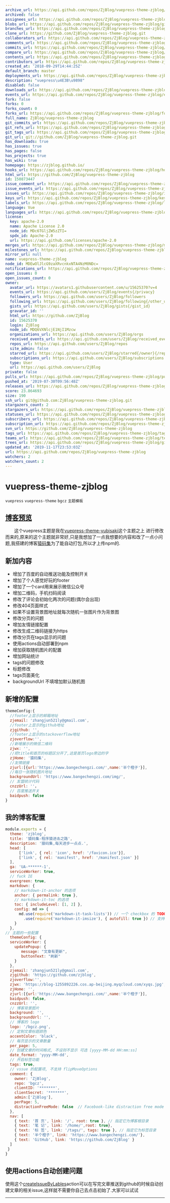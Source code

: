 ```yaml
---
archive_url: https://api.github.com/repos/ZjBlog/vuepress-theme-zjblog/{archive_format}{/ref}
archived: false
assignees_url: https://api.github.com/repos/ZjBlog/vuepress-theme-zjblog/assignees{/user}
blobs_url: https://api.github.com/repos/ZjBlog/vuepress-theme-zjblog/git/blobs{/sha}
branches_url: https://api.github.com/repos/ZjBlog/vuepress-theme-zjblog/branches{/branch}
clone_url: https://github.com/ZjBlog/vuepress-theme-zjblog.git
collaborators_url: https://api.github.com/repos/ZjBlog/vuepress-theme-zjblog/collaborators{/collaborator}
comments_url: https://api.github.com/repos/ZjBlog/vuepress-theme-zjblog/comments{/number}
commits_url: https://api.github.com/repos/ZjBlog/vuepress-theme-zjblog/commits{/sha}
compare_url: https://api.github.com/repos/ZjBlog/vuepress-theme-zjblog/compare/{base}...{head}
contents_url: https://api.github.com/repos/ZjBlog/vuepress-theme-zjblog/contents/{+path}
contributors_url: https://api.github.com/repos/ZjBlog/vuepress-theme-zjblog/contributors
created_at: '2018-09-29T14:44:25Z'
default_branch: master
deployments_url: https://api.github.com/repos/ZjBlog/vuepress-theme-zjblog/deployments
description: "vuepress\u4E3B\u9898"
disabled: false
downloads_url: https://api.github.com/repos/ZjBlog/vuepress-theme-zjblog/downloads
events_url: https://api.github.com/repos/ZjBlog/vuepress-theme-zjblog/events
fork: false
forks: 0
forks_count: 0
forks_url: https://api.github.com/repos/ZjBlog/vuepress-theme-zjblog/forks
full_name: ZjBlog/vuepress-theme-zjblog
git_commits_url: https://api.github.com/repos/ZjBlog/vuepress-theme-zjblog/git/commits{/sha}
git_refs_url: https://api.github.com/repos/ZjBlog/vuepress-theme-zjblog/git/refs{/sha}
git_tags_url: https://api.github.com/repos/ZjBlog/vuepress-theme-zjblog/git/tags{/sha}
git_url: git://github.com/ZjBlog/vuepress-theme-zjblog.git
has_downloads: true
has_issues: true
has_pages: false
has_projects: true
has_wiki: true
homepage: https://zjblog.github.io/
hooks_url: https://api.github.com/repos/ZjBlog/vuepress-theme-zjblog/hooks
html_url: https://github.com/ZjBlog/vuepress-theme-zjblog
id: 150873447
issue_comment_url: https://api.github.com/repos/ZjBlog/vuepress-theme-zjblog/issues/comments{/number}
issue_events_url: https://api.github.com/repos/ZjBlog/vuepress-theme-zjblog/issues/events{/number}
issues_url: https://api.github.com/repos/ZjBlog/vuepress-theme-zjblog/issues{/number}
keys_url: https://api.github.com/repos/ZjBlog/vuepress-theme-zjblog/keys{/key_id}
labels_url: https://api.github.com/repos/ZjBlog/vuepress-theme-zjblog/labels{/name}
language: Vue
languages_url: https://api.github.com/repos/ZjBlog/vuepress-theme-zjblog/languages
license:
  key: apache-2.0
  name: Apache License 2.0
  node_id: MDc6TGljZW5zZTI=
  spdx_id: Apache-2.0
  url: https://api.github.com/licenses/apache-2.0
merges_url: https://api.github.com/repos/ZjBlog/vuepress-theme-zjblog/merges
milestones_url: https://api.github.com/repos/ZjBlog/vuepress-theme-zjblog/milestones{/number}
mirror_url: null
name: vuepress-theme-zjblog
node_id: MDEwOlJlcG9zaXRvcnkxNTA4NzM0NDc=
notifications_url: https://api.github.com/repos/ZjBlog/vuepress-theme-zjblog/notifications{?since,all,participating}
open_issues: 0
open_issues_count: 0
owner:
  avatar_url: https://avatars1.githubusercontent.com/u/15625370?v=4
  events_url: https://api.github.com/users/ZjBlog/events{/privacy}
  followers_url: https://api.github.com/users/ZjBlog/followers
  following_url: https://api.github.com/users/ZjBlog/following{/other_user}
  gists_url: https://api.github.com/users/ZjBlog/gists{/gist_id}
  gravatar_id: ''
  html_url: https://github.com/ZjBlog
  id: 15625370
  login: ZjBlog
  node_id: MDQ6VXNlcjE1NjI1Mzcw
  organizations_url: https://api.github.com/users/ZjBlog/orgs
  received_events_url: https://api.github.com/users/ZjBlog/received_events
  repos_url: https://api.github.com/users/ZjBlog/repos
  site_admin: false
  starred_url: https://api.github.com/users/ZjBlog/starred{/owner}{/repo}
  subscriptions_url: https://api.github.com/users/ZjBlog/subscriptions
  type: User
  url: https://api.github.com/users/ZjBlog
private: false
pulls_url: https://api.github.com/repos/ZjBlog/vuepress-theme-zjblog/pulls{/number}
pushed_at: '2019-07-30T09:56:48Z'
releases_url: https://api.github.com/repos/ZjBlog/vuepress-theme-zjblog/releases{/id}
score: 23.864693
size: 190
ssh_url: git@github.com:ZjBlog/vuepress-theme-zjblog.git
stargazers_count: 2
stargazers_url: https://api.github.com/repos/ZjBlog/vuepress-theme-zjblog/stargazers
statuses_url: https://api.github.com/repos/ZjBlog/vuepress-theme-zjblog/statuses/{sha}
subscribers_url: https://api.github.com/repos/ZjBlog/vuepress-theme-zjblog/subscribers
subscription_url: https://api.github.com/repos/ZjBlog/vuepress-theme-zjblog/subscription
svn_url: https://github.com/ZjBlog/vuepress-theme-zjblog
tags_url: https://api.github.com/repos/ZjBlog/vuepress-theme-zjblog/tags
teams_url: https://api.github.com/repos/ZjBlog/vuepress-theme-zjblog/teams
trees_url: https://api.github.com/repos/ZjBlog/vuepress-theme-zjblog/git/trees{/sha}
updated_at: '2019-11-17T23:53:03Z'
url: https://api.github.com/repos/ZjBlog/vuepress-theme-zjblog
watchers: 2
watchers_count: 2
---
```


# vuepress-theme-zjblog
`vuepress` `vuepress-theme` `bgcz` `主题模板`
## [博客预览][blog]
&ensp;&ensp;&ensp;&ensp;这个vuepress主题是我在[vuepress-theme-yubisaki][origin]这个主题之上
进行修改而来的,原来的这个主题就非常好,只是我想加了一点我想要的内容和改了一点小问题,我搭建的博客[猿码集][blog]为了能自动打包,所以才上传npm的.
## 新加内容
* 增加了百度的自动推送功能及控制开关
* 增加了个人感觉好玩的footer
* 增加了一个card用来展示微信公众号
* 增加二维码，手机扫码阅读
* 修改了评论会初始化两次的问题(偶尔会出现)
* 修改404页面样式
* 如果不设置背景图地址就每次随机一张图片作为背景图
* 修改分页的问题
* 增加友情链接配置
* 修改生成二维码链接为https
* 修改分页在tags显示的问题
* 使用actions自动部署到npm
* 增加获取随机图片的配置
* 增加网站统计
* tags的问题修改
* 标题修改
* tags页面美化
* backgroundUrl 不填增加默认随机图
## 新增的配置
```js
themeConfig:{
  //footer上显示的邮箱地址
  zjemail: 'zhangjun521ly@gmail.com',
  //footer上显示的github地址
  zjgithub: '',
  //footer上显示的stackoverflow地址
  zjoverflow:'',
  //新增展示的微信二维码
  zjwx: '',
  //把title和首页的标题区分开了,这是首页logo旁边的字
  zjHome: '猿码集',
  //友情链接
  zjurl:[{url:'https://www.bangechengzi.com/',name:'半个橙子'}],
  //每日一张随机图片地址
  backgroundUrl: 'https://www.bangechengzi.com/img/',
  // 友盟统计代码
  cnzzUrl: ''，
  // 百度推送开关
  baidpush: false
}
```

## 我的博客配置
``` js
module.exports = {
  theme: 'zjblog',
  title: '猿码集-程序猿进击之路',
  description: '猿码集,每天进步一点点.',
  head: [
      ['link', { rel: 'icon', href: '/favicon.ico'}],
      ['link', { rel: 'manifest', href: '/manifest.json' }]
  ],
  ga: 'UA-******-1',
  serviceWorker: true,
  // fuck IE
  evergreen: true,
  markdown: {
    // markdown-it-anchor 的选项
    anchor: { permalink: true },
    // markdown-it-toc 的选项
    toc: { includeLevel: [1, 2] },
    config: md => {
      md.use(require('markdown-it-task-lists')) // 一个 checkbox 的 TODO List 插件
        .use(require('markdown-it-imsize'), { autofill: true }) // 支持自定义 md 图片大小 ![](http://test.png =200x200)
    }
  },
// 主题的一些配置
  themeConfig: {
  serviceWorker: {
    updatePopup: { 
       message: "文章有更新", 
       buttonText: "刷新" 
    }
  },
  zjemail: 'zhangjun521ly@gmail.com',
  zjgithub: 'https://github.com/zjblog',
  zjoverflow:'',
  zjwx: 'https://blog-1255892226.cos.ap-beijing.myqcloud.com/xyqs.jpg',
  zjHome: '',
  zjurl:[{url:'https://www.bangechengzi.com/',name:'半个橙子'}],
  baidpush: false,
  cnzzUrl: '',
  // 博客背景图片
  background: '',
  backgroundUrl: '',
  // 博客的 logo
  logo: '/bgcz.png',
  // 定制文章标题颜色
  accentColor: 'black',
  // 每页显示的文章数量
  per_page: 5,
  // 创建文章的时间格式, 不设则不显示 可选 [yyyy-MM-dd HH:mm:ss]
  date_format: 'yyyy-MM-dd',
  // 开启标签功能
  tags: true,
  // vssue 的配置项, 不支持 flipMoveOptions
  comment: {
    owner: 'ZjBlog',
    repo: 'bgcz',
    clientID: '*******',
    clientSecret: '*******',
    admin:['ZjBlog'],
    perPage: 5,
    distractionFreeMode: false  // Facebook-like distraction free mode
  },
  nav: [
    { text: '首 页', link: '/', root: true }, // 指定它为博客根目录
    { text: '笔 记', link: '/home/',root: true},
    { text: '标 签', link: '/tags/', tags: true }, // 指定它为标签目录
    { text: '半个橙子', link: 'https://www.bangechengzi.com/'},
    { text: 'GitHub', link: 'https://github.com/ZjBlog' }
  ]
 }
}
```
## 使用actions自动创建问题
使用这个[createIssueByLables][actions]action可以在写完文章推送到github的时候自动创建文章的相关issue,这样就不需要你自己去点击初始了.大家可以试试



----------------------------------
[blog]:https://bgcz.github.io/ "博客地址"
[origin]:https://github.com/Yubisaki/vuepress-theme-yubisaki "原主题"
[actions]:https://github.com/marketplace/actions/createissuebylables "actions"